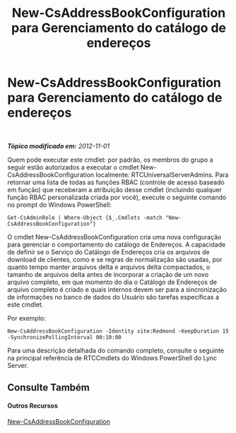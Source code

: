 ﻿---
title: New-CsAddressBookConfiguration para Gerenciamento do catálogo de endereços
TOCTitle: New-CsAddressBookConfiguration para Gerenciamento do catálogo de endereços
ms:assetid: a58ddc8c-ae04-4141-b69e-e45374a67d72
ms:mtpsurl: https://technet.microsoft.com/pt-br/library/Gg429718(v=OCS.15)
ms:contentKeyID: 49307685
ms.date: 05/19/2016
mtps_version: v=OCS.15
ms.translationtype: HT
---

# New-CsAddressBookConfiguration para Gerenciamento do catálogo de endereços

 

_**Tópico modificado em:** 2012-11-01_

Quem pode executar este cmdlet: por padrão, os membros do grupo a seguir estão autorizados a executar o cmdlet New-CsAddressBookConfiguration localmente: RTCUniversalServerAdmins. Para retornar uma lista de todas as funções RBAC (controle de acesso baseado em função) que receberam a atribuição desse cmdlet (incluindo qualquer função RBAC personalizada criada por você), execute o seguinte comando no prompt do Windows PowerShell:

    Get-CsAdminRole | Where-Object {$_.Cmdlets -match "New-CsAddressBookConfiguration"}

O cmdlet New-CsAddressBookConfiguration cria uma nova configuração para gerenciar o comportamento do catálogo de Endereços. A capacidade de definir se o Serviço do Catálogo de Endereços cria os arquivos de download de clientes, como e se regras de normalização são usadas, por quanto tempo manter arquivos delta e arquivos delta compactados, o tamanho de arquivos delta antes de incorporar a criação de um novo arquivo completo, em que momento do dia o Catálogo de Endereços de arquivo completo é criado e quais internos devem ser para a sincronização de informações no banco de dados do Usuário são tarefas específicas a este cmdlet.

Por exemplo:

    New-CsAddressBookConfiguration -Identity site:Redmond -KeepDuration 15 -SynchronizePollingInterval 00:10:00

Para uma descrição detalhada do comando completo, consulte o seguinte na principal referência de RTCCmdlets do Windows PowerShell do Lync Server.

## Consulte Também

#### Outros Recursos

[New-CsAddressBookConfiguration](new-csaddressbookconfiguration.md)

